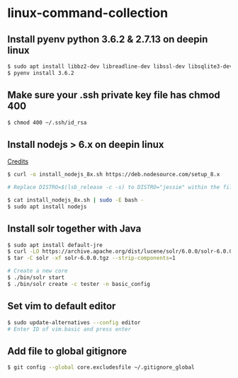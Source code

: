 # linux-command-collection

## Install pyenv python 3.6.2 & 2.7.13 on deepin linux
```bash
$ sudo apt install libbz2-dev libreadline-dev libssl-dev libsqlite3-dev
$ pyenv install 3.6.2
```

## Make sure your .ssh private key file has chmod 400
```bash
$ chmod 400 ~/.ssh/id_rsa
```

## Install nodejs > 6.x on deepin linux
[Credits](https://github.com/nodesource/distributions/issues/442#issuecomment-295227771)
```bash
$ curl -o install_nodejs_8x.sh https://deb.nodesource.com/setup_8.x

# Replace DISTRO=$(lsb_release -c -s) to DISTRO="jessie" within the file

$ cat install_nodejs_8x.sh | sudo -E bash -
$ sudo apt install nodejs
```

## Install solr together with Java
```bash
$ sudo apt install default-jre
$ curl -LO https://archive.apache.org/dist/lucene/solr/6.0.0/solr-6.0.0.tgz
$ tar -C solr -xf solr-6.0.0.tgz --strip-components=1

# Create a new core
$ ./bin/solr start
$ ./bin/solr create -c tester -n basic_config
```

## Set vim to default editor
```bash
$ sudo update-alternatives --config editor
# Enter ID of vim.basic and press enter
```

## Add file to global gitignore
```bash
$ git config --global core.excludesfile ~/.gitignore_global
```
